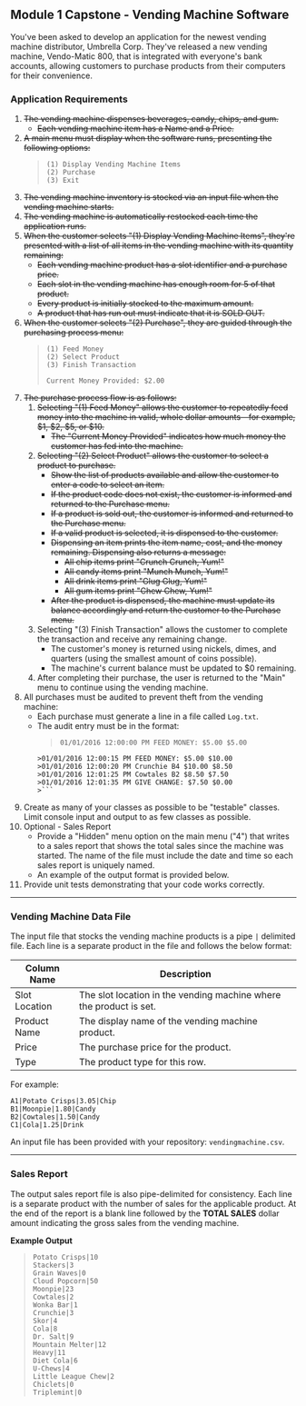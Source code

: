 ## Module 1 Capstone - Vending Machine Software

You've been asked to develop an application for the newest vending machine distributor,
Umbrella Corp. They've released a new vending machine, Vendo-Matic 800, that is integrated
with everyone's bank accounts, allowing customers to purchase products from their computers for their convenience.

### Application Requirements

1. ~~The vending machine dispenses beverages, candy, chips, and gum.~~
   - ~~Each vending machine item has a Name and a Price.~~
2. ~~A main menu must display when the software runs, presenting the following options:~~
    > ```
    > (1) Display Vending Machine Items
    > (2) Purchase
    > (3) Exit
    > ```
3. ~~The vending machine inventory is stocked via an input file when the vending machine
starts.~~
4. ~~The vending machine is automatically restocked each time the application runs.~~
5. ~~When the customer selects "(1) Display Vending Machine Items", they're presented
with a list of all items in the vending machine with its quantity remaining:~~
    - ~~Each vending machine product has a slot identifier and a purchase price.~~
    - ~~Each slot in the vending machine has enough room for 5 of that product.~~
    - ~~Every product is initially stocked to the maximum amount.~~
    - ~~A product that has run out must indicate that it is SOLD OUT.~~
6. ~~When the customer selects "(2) Purchase", they are guided through the purchasing
process menu:~~
    >```
    >(1) Feed Money
    >(2) Select Product
    >(3) Finish Transaction
    >
    > Current Money Provided: $2.00
    >```
7. ~~The purchase process flow is as follows:~~
    1. ~~Selecting "(1) Feed Money" allows the customer to repeatedly feed money into the
    machine in valid, whole dollar amounts—for example, $1, $2, $5, or $10.~~
        - ~~The "Current Money Provided" indicates how much money the customer
        has fed into the machine.~~
    2. ~~Selecting "(2) Select Product" allows the customer to select a product to
    purchase.~~
        - ~~Show the list of products available and allow the customer to enter
        a code to select an item.~~
        - ~~If the product code does not exist, the customer is informed and returned
        to the Purchase menu.~~
        - ~~If a product is sold out, the customer is informed and returned to the
        Purchase menu.~~
        - ~~If a valid product is selected, it is dispensed to the customer.~~
        - ~~Dispensing an item prints the item name, cost, and the money
        remaining. Dispensing also returns a message:~~
          - ~~All chip items print "Crunch Crunch, Yum!"~~
          - ~~All candy items print "Munch Munch, Yum!"~~
          - ~~All drink items print "Glug Glug, Yum!"~~
          - ~~All gum items print "Chew Chew, Yum!"~~
        - ~~After the product is dispensed, the machine must update its balance
        accordingly and return the customer to the Purchase menu.~~
    3. Selecting "(3) Finish Transaction" allows the customer to complete the
    transaction and receive any remaining change.
        - The customer's money is returned using nickels, dimes, and quarters
        (using the smallest amount of coins possible).
        - The machine's current balance must be updated to $0 remaining.
    4. After completing their purchase, the user is returned to the "Main" menu to
    continue using the vending machine.
8. All purchases must be audited to prevent theft from the vending machine:
   - Each purchase must generate a line in a file called `Log.txt`.
   - The audit entry must be in the format:
        >```
        > 01/01/2016 12:00:00 PM FEED MONEY: $5.00 $5.00
         >01/01/2016 12:00:15 PM FEED MONEY: $5.00 $10.00
         >01/01/2016 12:00:20 PM Crunchie B4 $10.00 $8.50
         >01/01/2016 12:01:25 PM Cowtales B2 $8.50 $7.50
         >01/01/2016 12:01:35 PM GIVE CHANGE: $7.50 $0.00
         >```
9. Create as many of your classes as possible to be "testable" classes. Limit console
input and output to as few classes as possible.
10. Optional - Sales Report
    - Provide a "Hidden" menu option on the main menu ("4") that writes to a sales
    report that shows the total sales since the machine was started. The name of the
    file must include the date and time so each sales report is uniquely named.
    - An example of the output format is provided below.
11. Provide unit tests demonstrating that your code works correctly.
___
### Vending Machine Data File
The input file that stocks the vending machine products is a pipe `|` delimited file. Each line is a separate product in the file and follows the below format:

| Column Name   | Description |
----------------|-------------|
| Slot Location | The slot location in the vending machine where the product is set. |
| Product Name  | The display name of the vending machine product.                   |
| Price         | The purchase price for the product.                                |
| Type          | The product type for this row.                                     |

For example:

```
A1|Potato Crisps|3.05|Chip
B1|Moonpie|1.80|Candy
B2|Cowtales|1.50|Candy
C1|Cola|1.25|Drink
```

An input file has been provided with your repository: `vendingmachine.csv`.

 ---
### Sales Report
The output sales report file is also pipe-delimited for consistency. Each line is a separate product with the number of sales for the applicable product. At the end of the report is a blank line followed by the **TOTAL SALES** dollar amount indicating the gross sales from the vending machine.

**Example Output**

>```
>Potato Crisps|10
>Stackers|3
>Grain Waves|0
>Cloud Popcorn|50
>Moonpie|23
>Cowtales|2
>Wonka Bar|1
>Crunchie|3
>Skor|4
>Cola|8
>Dr. Salt|9
>Mountain Melter|12
>Heavy|11
>Diet Cola|6
>U-Chews|4
>Little League Chew|2
>Chiclets|0
>Triplemint|0
>```
